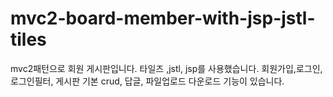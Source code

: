 # mvc2-board-member-with-jsp-jstl-tiles
mvc2패턴으로 회원 게시판입니다. 타일즈 ,jstl, jsp를 사용했습니다. 
회원가입,로그인,로그인필터, 게시판 기본 crud, 답글, 파일업로드 다운로드 기능이 있습니다.
